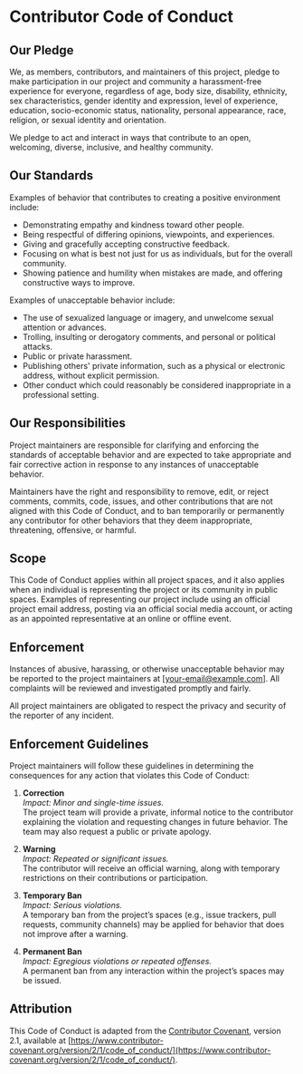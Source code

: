 # Contributor Code of Conduct

## Our Pledge

We, as members, contributors, and maintainers of this project, pledge to make participation in our project and community a harassment-free experience for everyone, regardless of age, body size, disability, ethnicity, sex characteristics, gender identity and expression, level of experience, education, socio-economic status, nationality, personal appearance, race, religion, or sexual identity and orientation.

We pledge to act and interact in ways that contribute to an open, welcoming, diverse, inclusive, and healthy community.

## Our Standards

Examples of behavior that contributes to creating a positive environment include:
- Demonstrating empathy and kindness toward other people.
- Being respectful of differing opinions, viewpoints, and experiences.
- Giving and gracefully accepting constructive feedback.
- Focusing on what is best not just for us as individuals, but for the overall community.
- Showing patience and humility when mistakes are made, and offering constructive ways to improve.

Examples of unacceptable behavior include:
- The use of sexualized language or imagery, and unwelcome sexual attention or advances.
- Trolling, insulting or derogatory comments, and personal or political attacks.
- Public or private harassment.
- Publishing others' private information, such as a physical or electronic address, without explicit permission.
- Other conduct which could reasonably be considered inappropriate in a professional setting.

## Our Responsibilities

Project maintainers are responsible for clarifying and enforcing the standards of acceptable behavior and are expected to take appropriate and fair corrective action in response to any instances of unacceptable behavior.

Maintainers have the right and responsibility to remove, edit, or reject comments, commits, code, issues, and other contributions that are not aligned with this Code of Conduct, and to ban temporarily or permanently any contributor for other behaviors that they deem inappropriate, threatening, offensive, or harmful.

## Scope

This Code of Conduct applies within all project spaces, and it also applies when an individual is representing the project or its community in public spaces. Examples of representing our project include using an official project email address, posting via an official social media account, or acting as an appointed representative at an online or offline event.

## Enforcement

Instances of abusive, harassing, or otherwise unacceptable behavior may be reported to the project maintainers at [your-email@example.com]. All complaints will be reviewed and investigated promptly and fairly.

All project maintainers are obligated to respect the privacy and security of the reporter of any incident.

## Enforcement Guidelines

Project maintainers will follow these guidelines in determining the consequences for any action that violates this Code of Conduct:

1. **Correction**  
   *Impact: Minor and single-time issues.*  
   The project team will provide a private, informal notice to the contributor explaining the violation and requesting changes in future behavior. The team may also request a public or private apology.

2. **Warning**  
   *Impact: Repeated or significant issues.*  
   The contributor will receive an official warning, along with temporary restrictions on their contributions or participation.

3. **Temporary Ban**  
   *Impact: Serious violations.*  
   A temporary ban from the project’s spaces (e.g., issue trackers, pull requests, community channels) may be applied for behavior that does not improve after a warning.

4. **Permanent Ban**  
   *Impact: Egregious violations or repeated offenses.*  
   A permanent ban from any interaction within the project’s spaces may be issued.

## Attribution

This Code of Conduct is adapted from the [Contributor Covenant](https://www.contributor-covenant.org), version 2.1, available at [https://www.contributor-covenant.org/version/2/1/code_of_conduct/](https://www.contributor-covenant.org/version/2/1/code_of_conduct/).


